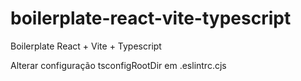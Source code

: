 # boilerplate-react-vite-typescript
Boilerplate React + Vite + Typescript


Alterar configuração tsconfigRootDir em .eslintrc.cjs
